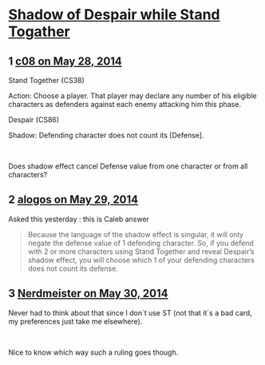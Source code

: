 # [Shadow of Despair while Stand Togather](https://community.fantasyflightgames.com/topic/107399-shadow-of-despair-while-stand-togather/)

## 1 [c08 on May 28, 2014](https://community.fantasyflightgames.com/topic/107399-shadow-of-despair-while-stand-togather/?do=findComment&comment=1100919)



Stand Together (CS38)


Action: Choose a player. That player may declare any number of his eligible characters as defenders against each enemy attacking him this phase.

Despair (CS86)

Shadow: Defending character does not count its [Defense].

 

Does shadow effect cancel Defense value from one character or from all characters?


## 2 [alogos on May 29, 2014](https://community.fantasyflightgames.com/topic/107399-shadow-of-despair-while-stand-togather/?do=findComment&comment=1101581)

Asked this yesterday : this is Caleb answer
 

> Because the language of the shadow effect is singular, it will only negate the defense value of 1 defending character. So, if you defend with 2 or more characters using Stand Together and reveal Despair’s shadow effect, you will choose which 1 of your defending characters does not count its defense.

## 3 [Nerdmeister on May 30, 2014](https://community.fantasyflightgames.com/topic/107399-shadow-of-despair-while-stand-togather/?do=findComment&comment=1102814)

Never had to think about that since I don´t use ST (not that it´s a bad card, my preferences just take me elsewhere).

 

Nice to know which way such a ruling goes though.

